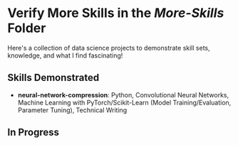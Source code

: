 # Verify More Skills in the _More-Skills_ Folder
Here's a collection of data science projects to demonstrate skill sets, knowledge, and what I find fascinating!

## Skills Demonstrated
- **neural-network-compression**: Python, Convolutional Neural Networks, Machine Learning with PyTorch/Scikit-Learn (Model Training/Evaluation, Parameter Tuning), Technical Writing

## In Progress

